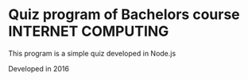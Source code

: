 # Quiz program of Bachelors course INTERNET COMPUTING

This program is a simple quiz developed in Node.js

Developed in 2016
